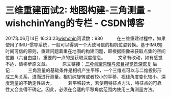 # 三维重建面试2:  地图构建-三角测量 - wishchinYang的专栏 - CSDN博客
2017年06月14日 16:23:23[wishchin](https://me.csdn.net/wishchin)阅读数：980
          在三维重建过程中，如果使用了IMU-惯导系统，一般可以得到一个大致可信的相机位姿转换。基于IMU短时间可信的原则，重建问题着重在地图的构建问题，即根据图像来获取点集的空间位置（六自由度），重要的一点的是获取深度信息。
         文章有改动，如有感觉不适，请移步原文章。
         原文链接：[*三角测量*原理与双目视觉景深恢复](http://www.baidu.com/link?url=abrlm5GSpL7d9edh9lpakRvK3XsMQbbZGMv49rPg9C6IWor3mjLeJG4WuPXXc5bVreCCeZ3ASUpDZaurxpzo41xSGTwzpsLKYT8MNUqHzxy&wd=&eqid=ef4ddfdf0007a6ba0000000359453760)
后记：
          三角测量的基础条件是相机产生平移，一个三维点可以与二维投影形成三角关系，进而进行测量。相机纯旋转或者较小的平移，视线角度变化较小，深度测量的不确定性较大。
          若平移较大，若使用特征点方法，特征点的可靠性又会变得不确定。因此，必须在合适的平移角度范围内使用三角测量方法。
